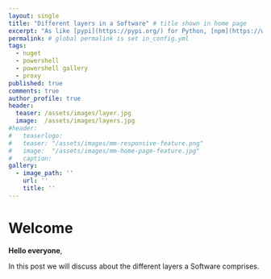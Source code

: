 ```yaml
---
layout: single
title: "Different layers in a Software" # title shown in home page
excerpt: "As like [pypi](https://pypi.org/) for Python, [npm](https://www.npmjs.com/) for Node.js..."
permalink: # global permalink is set in_config.yml
tags:
  - nuget
  - powershell
  - powershell gallery
  - proxy
published: true
comments: true
author_profile: true
header:
  teaser: /assets/images/layer.jpg
  image:  /assets/images/layers.jpg
#header:
#	teaserlogo:
#  	teaser: "/assets/images/mm-responsive-feature.png"
# 	image: 	"/assets/images/mm-home-page-feature.jpg"
#  	caption:
gallery:
  - image_path: ''
    url: ''
    title: ''
---
```

# Welcome

**Hello everyone**,

In this post we will discuss about the different layers a Software comprises.


